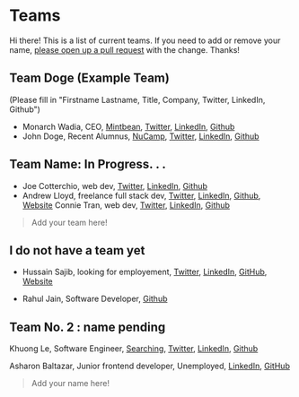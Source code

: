 # Teams

Hi there! This is a list of current teams. If you need to add or remove your name, [please open up a pull request](pages/procedures/pull-requests.md) with the change. Thanks!

## Team Doge (Example Team)

(Please fill in "Firstname Lastname, Title, Company, Twitter, LinkedIn, Github")

- Monarch Wadia, CEO, [Mintbean](https://mintbean.io), [Twitter](https://twitter.com/monarchwadia), [LinkedIn](https://www.linkedin.com/in/monarchwadia/), [Github](https://github.com/monarchwadia)
- John Doge, Recent Alumnus, [NuCamp](https://www.nucamp.co/), [Twitter](https://twitter.com/dogecoin?lang=en), [LinkedIn](https://www.linkedin.com/company/dogecoin/), [Github](https://github.com/dogecoin/dogecoin)

## Team Name: In Progress. . .

- Joe Cotterchio, web dev, [Twitter](https://twitter.com/CotterchioJoe), [LinkedIn](https://www.linkedin.com/in/joe-cotterchio-milligan/), [Github](https://github.com/josephcotterchio)
- Andrew Lloyd, freelance full stack dev, [Twitter](https://twitter.com/ArlDev), [LinkedIn](https://www.linkedin.com/in/andrewlloyd01/), [Github](https://github.com/andrewrlloyd88), [Website](https://arlmedia.ca/)
  Connie Tran, web dev, [Twitter](https://twitter.com/_connietweets_), [LinkedIn](https://www.linkedin.com/in/connietran1/), [Github](https://github.com/connietran-dev)

> Add your team here!

## I do not have a team yet

- Hussain Sajib, looking for employement, [Twitter](https://twitter.com/HussainulMd), [LinkedIn](https://www.linkedin.com/in/hussainulislam/), [GitHub](https://github.com/HussainIslam), [Website](https://iamhussain.ca/)

- Rahul Jain, Software Developer, [Github](https://github.com/rahulj93)

## Team No. 2 : name pending

Khuong Le, Software Engineer, [Searching](https://www.linkedin.com/jobs/), [Twitter](https://twitter.com/KhuongL74779776), [LinkedIn](https://www.linkedin.com/in/khuonghle4/), [Github](https://github.com/khnghle)

Asharon Baltazar, Junior frontend developer, Unemployed, [LinkedIn](linkedin.com/in/asharon-baltazar), [GitHub](github.com/asharonbaltazar)

> Add your name here!
